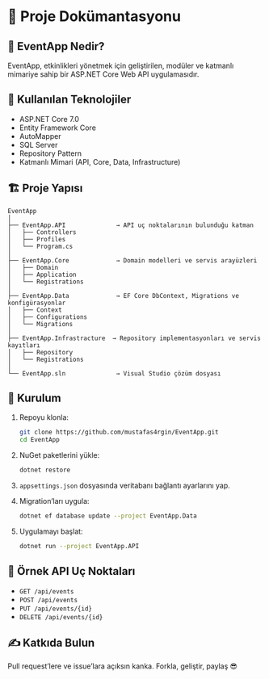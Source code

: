 
# 📘 Proje Dokümantasyonu

## 🎉 EventApp Nedir?

EventApp, etkinlikleri yönetmek için geliştirilen, modüler ve katmanlı mimariye sahip bir ASP.NET Core Web API uygulamasıdır.

## 🔧 Kullanılan Teknolojiler

- ASP.NET Core 7.0
- Entity Framework Core
- AutoMapper
- SQL Server
- Repository Pattern
- Katmanlı Mimari (API, Core, Data, Infrastructure)

## 🏗️ Proje Yapısı

```
EventApp
│
├── EventApp.API              → API uç noktalarının bulunduğu katman
│   ├── Controllers
│   ├── Profiles
│   └── Program.cs
│
├── EventApp.Core             → Domain modelleri ve servis arayüzleri
│   ├── Domain
│   ├── Application
│   └── Registrations
│
├── EventApp.Data             → EF Core DbContext, Migrations ve konfigürasyonlar
│   ├── Context
│   ├── Configurations
│   └── Migrations
│
├── EventApp.Infrastracture  → Repository implementasyonları ve servis kayıtları
│   ├── Repository
│   └── Registrations
│
└── EventApp.sln              → Visual Studio çözüm dosyası
```

## 🚀 Kurulum

1. Repoyu klonla:
   ```bash
   git clone https://github.com/mustafas4rgin/EventApp.git
   cd EventApp
   ```

2. NuGet paketlerini yükle:
   ```bash
   dotnet restore
   ```

3. `appsettings.json` dosyasında veritabanı bağlantı ayarlarını yap.

4. Migration’ları uygula:
   ```bash
   dotnet ef database update --project EventApp.Data
   ```

5. Uygulamayı başlat:
   ```bash
   dotnet run --project EventApp.API
   ```

## 📂 Örnek API Uç Noktaları

- `GET /api/events`
- `POST /api/events`
- `PUT /api/events/{id}`
- `DELETE /api/events/{id}`

## ✍️ Katkıda Bulun

Pull request’lere ve issue’lara açıksın kanka. Forkla, geliştir, paylaş 😎
